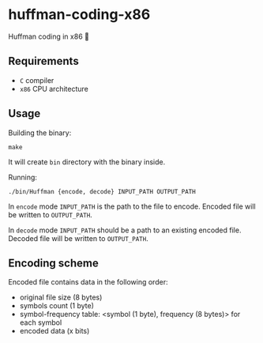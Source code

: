 # huffman-coding-x86
Huffman coding in x86 🌳

## Requirements
- ```C``` compiler
- ```x86``` CPU architecture

## Usage

Building the binary:
```
make
```

It will create ```bin``` directory with the binary inside.

Running:
```
./bin/Huffman {encode, decode} INPUT_PATH OUTPUT_PATH
```

In ```encode``` mode ```INPUT_PATH``` is the path to the file to encode. Encoded file will be written to ```OUTPUT_PATH```.

In ```decode``` mode ```INPUT_PATH``` should be a path to an existing encoded file. Decoded file will be written to ```OUTPUT_PATH```.

## Encoding scheme

Encoded file contains data in the following order:

- original file size (8 bytes)
- symbols count (1 byte)
- symbol-frequency table: <symbol (1 byte), frequency (8 bytes)> for each symbol
- encoded data (x bits)
